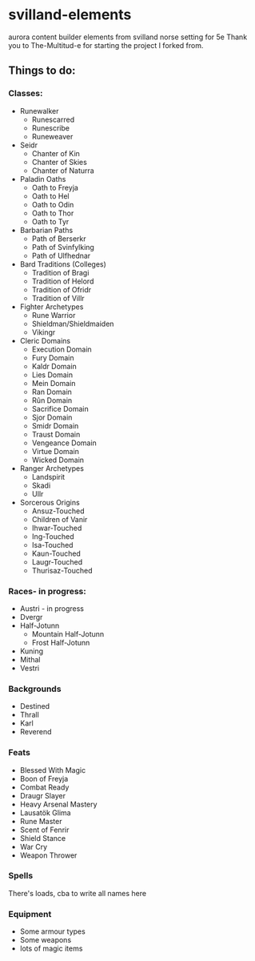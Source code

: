 # svilland-elements
aurora content builder elements from svilland norse setting for 5e
Thank you to The-Multitud-e for starting the project I forked from.

## Things to do:

### Classes:
- Runewalker
	- Runescarred
	- Runescribe
	- Runeweaver
- Seidr
	- Chanter of Kin
	- Chanter of Skies
	- Chanter of Naturra
- Paladin Oaths
	- Oath to Freyja
	- Oath to Hel
	- Oath to Odin
	- Oath to Thor
	- Oath to Tyr
- Barbarian Paths
	- Path of Berserkr
	- Path of Svinfylking
	- Path of Ulfhednar
- Bard Traditions (Colleges)
	- Tradition of Bragi
	- Tradition of Helord
	- Tradition of Ofridr
	- Tradition of Villr
- Fighter Archetypes
	- Rune Warrior
	- Shieldman/Shieldmaiden
	- Vikingr
- Cleric Domains
	- Execution Domain
	- Fury Domain
	- Kaldr Domain
	- Lies Domain
	- Mein Domain
	- Ran Domain
	- Rûn Domain
	- Sacrifice Domain
	- Sjor Domain
	- Smidr Domain
	- Traust Domain
	- Vengeance Domain
	- Virtue Domain
	- Wicked Domain
- Ranger Archetypes
	- Landspirit
	- Skadi
	- Ullr
- Sorcerous Origins
	- Ansuz-Touched
	- Children of Vanir
	- Ihwar-Touched
	- Ing-Touched
	- Isa-Touched
	- Kaun-Touched
	- Laugr-Touched
	- Thurisaz-Touched

### Races- in progress:
- Austri - in progress
- Dvergr
- Half-Jotunn
	- Mountain Half-Jotunn
	- Frost Half-Jotunn
- Kuning
- Mithal
- Vestri

### Backgrounds
- Destined
- Thrall
- Karl
- Reverend

### Feats
- Blessed With Magic
- Boon of Freyja
- Combat Ready
- Draugr Slayer
- Heavy Arsenal Mastery
- Lausatök Glima
- Rune Master
- Scent of Fenrir
- Shield Stance
- War Cry
- Weapon Thrower

### Spells
There's loads, cba to write all names here

### Equipment
- Some armour types
- Some weapons
- lots of magic items


